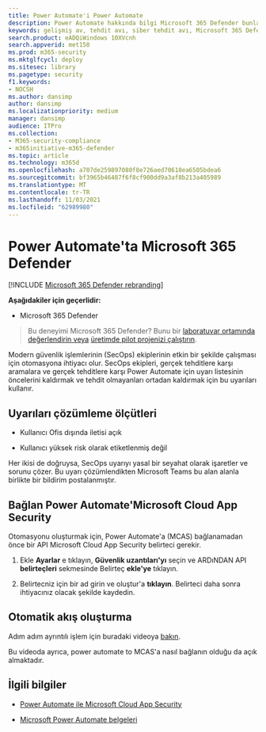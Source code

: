 ```yaml
---
title: Power Automate'i Power Automate
description: Power Automate hakkında bilgi Microsoft 365 Defender bunları kullanma hakkında bilgi.
keywords: gelişmiş av, tehdit avı, siber tehdit avı, Microsoft 365 Defender, Microsoft 365, m365, arama, sorgu, telemetri, özel algılamalar, şema, secops
search.product: eADQiWindows 10XVcnh
search.appverid: met150
ms.prod: m365-security
ms.mktglfcycl: deploy
ms.sitesec: library
ms.pagetype: security
f1.keywords:
- NOCSH
ms.author: dansimp
author: dansimp
ms.localizationpriority: medium
manager: dansimp
audience: ITPro
ms.collection:
- M365-security-compliance
- m365initiative-m365-defender
ms.topic: article
ms.technology: m365d
ms.openlocfilehash: a707de259897080f8e726aed70618ea6505bdea6
ms.sourcegitcommit: bf3965b46487f6f8cf900dd9a3af8b213a405989
ms.translationtype: MT
ms.contentlocale: tr-TR
ms.lasthandoff: 11/03/2021
ms.locfileid: "62989980"
---
```

# <a name="use-power-automate-in-microsoft-365-defender"></a>Power Automate'ta Microsoft 365 Defender

[!INCLUDE [Microsoft 365 Defender rebranding](../includes/microsoft-defender.md)]


**Aşağıdakiler için geçerlidir:**
- Microsoft 365 Defender

> Bu deneyimi Microsoft 365 Defender? Bunu bir [laboratuvar ortamında değerlendirin veya](m365d-evaluation.md?ocid=cx-docs-MTPtriallab) [üretimde pilot projenizi çalıştırın](m365d-pilot.md?ocid=cx-evalpilot).
>

Modern güvenlik işlemlerinin (SecOps) ekiplerinin etkin bir şekilde çalışması için otomasyona ihtiyacı olur. SecOps ekipleri, gerçek tehditlere karşı aramalara ve gerçek tehditlere karşı Power Automate için uyarı listesinin öncelerini kaldırmak ve tehdit olmayanları ortadan kaldırmak için bu uyarıları kullanır.  

## <a name="criteria-for-resolving-alerts"></a>Uyarıları çözümleme ölçütleri

- Kullanıcı Ofis dışında iletisi açık

- Kullanıcı yüksek risk olarak etiketlenmiş değil

Her ikisi de doğruysa, SecOps uyarıyı yasal bir seyahat olarak işaretler ve sorunu çözer. Bu uyarı çözümlendikten Microsoft Teams bu alan alanla birlikte bir bildirim postalanmıştır. 

## <a name="connect-power-automate-to-microsoft-cloud-app-security"></a>Bağlan Power Automate'Microsoft Cloud App Security

Otomasyonu oluşturmak için, Power Automate'a (MCAS) bağlanamadan önce bir API Microsoft Cloud App Security belirteci gerekir. 

1. Ekle **Ayarlar** e tıklayın, **Güvenlik uzantıları'yı** seçin ve ARDıNDAN API **belirteçleri** sekmesinde Belirteç **ekle'ye** tıklayın. 

2. Belirtecniz için bir ad girin ve oluştur'a **tıklayın**. Belirteci daha sonra ihtiyacınız olacak şekilde kaydedin.

## <a name="create-an-automated-flow"></a>Otomatik akış oluşturma

Adım adım ayrıntılı işlem için buradaki videoya [bakın](https://www.microsoft.com/en-us/videoplayer/embed/RWFIRn). 

Bu videoda ayrıca, power automate to MCAS'a nasıl bağlanın olduğu da açık almaktadır. 

## <a name="related-information"></a>İlgili bilgiler

- [Power Automate ile Microsoft Cloud App Security](/cloud-app-security/flow-integration)

- [Microsoft Power Automate belgeleri](/power-automate)
